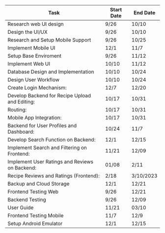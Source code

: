 | Task | Start Date | End Date |
| ----------- | ----------- |----------- |
| Research web UI design | 9/26 | 10/10 |
| Design the UI/UX | 9/26 | 10/10 |
| Research and Setup Mobile Support | 9/26 | 10/25 |
| Implement Mobile UI | 12/1 | 11/7 |
| Setup Base Enviroment | 9/26 | 11/12 |
| Implement Web UI | 10/10 | 11/12|
| Database Design and Implementation | 10/10 | 10/24 |
| Design User Workflow | 10/10 | 10/24 |
| Create Login Mechanism: | 12/7 | 12/20 |
| Develop Backend for Recipe Upload and Editing: | 10/17 | 10/31 |
| Routing: | 10/17 | 10/31 |
| Mobile App Integration: | 10/17 | 10/31 |
| Backend for User Profiles and Dashboard: | 10/24 | 11/7 |
| Develop Search Function on Backend: | 12/1 | 12/15 |
| Implement Search and Filtering on Frontend: | 11/21 | 12/09 |
| Implement User Ratings and Reviews on Backend: | 01/08 | 2/11 |
| Recipe Reviews and Ratings (Frontend): | 2/18 | 3/10/2023 |
| Backup and Cloud Storage | 12/1 | 12/21 |
| Frontend Testing Web | 9/26 | 12/21 |
| Backend Testing | 9/26 | 12/09 |
| User Guide | 11/21 | 03/10 |
| Frontend Testing Mobile | 11/7 | 12/9 |
| Setup Android Emulator | 12/1 | 12/15 |
